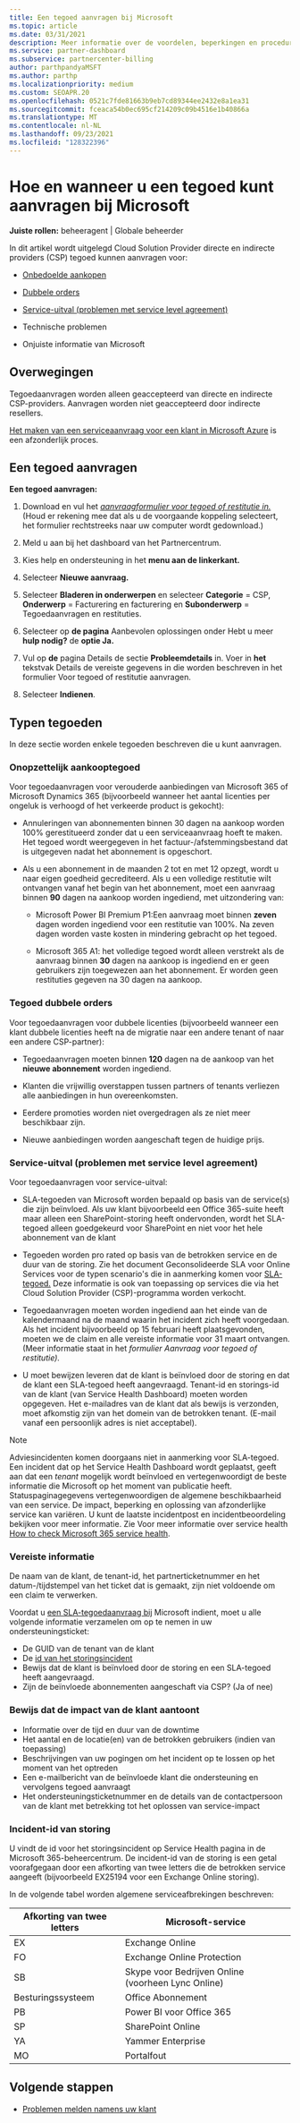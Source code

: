 ```yaml
---
title: Een tegoed aanvragen bij Microsoft
ms.topic: article
ms.date: 03/31/2021
description: Meer informatie over de voordelen, beperkingen en procedures voor het aanvragen van een tegoed bij Microsoft.
ms.service: partner-dashboard
ms.subservice: partnercenter-billing
author: parthpandyaMSFT
ms.author: parthp
ms.localizationpriority: medium
ms.custom: SEOAPR.20
ms.openlocfilehash: 0521c7fde81663b9eb7cd89344ee2432e8a1ea31
ms.sourcegitcommit: fceaca54b0ec695cf214209c09b4516e1b40866a
ms.translationtype: MT
ms.contentlocale: nl-NL
ms.lasthandoff: 09/23/2021
ms.locfileid: "128322396"
---
```

# <a name="how-and-when-to-request-a-credit-from-microsoft"></a>Hoe en wanneer u een tegoed kunt aanvragen bij Microsoft

**Juiste rollen:** beheeragent | Globale beheerder

In dit artikel wordt uitgelegd Cloud Solution Provider directe en indirecte providers (CSP) tegoed kunnen aanvragen voor:

- [Onbedoelde aankopen](#accidental-purchase-credit)

- [Dubbele orders](#duplicate-orders-credit)

- [Service-uitval (problemen met service level agreement)](#service-outages-service-level-agreement-issues)

- Technische problemen

- Onjuiste informatie van Microsoft

## <a name="considerations"></a>Overwegingen

Tegoedaanvragen worden alleen geaccepteerd van directe en indirecte CSP-providers. Aanvragen worden niet geaccepteerd door indirecte resellers.

[Het maken van een serviceaanvraag voor een klant in Microsoft Azure](./report-problems-on-behalf-of-a-customer.md) is een afzonderlijk proces.

## <a name="requesting-a-credit"></a>Een tegoed aanvragen

**Een tegoed aanvragen:**

1. Download en vul het [*aanvraagformulier voor tegoed of restitutie in.*](https://query.prod.cms.rt.microsoft.com/cms/api/am/binary/RE3eWCb) (Houd er rekening mee dat als u de voorgaande koppeling selecteert, het formulier rechtstreeks naar uw computer wordt gedownload.)

1. Meld u aan bij het dashboard van het Partnercentrum.

1. Kies help en ondersteuning in het **menu aan de linkerkant.**

1. Selecteer **Nieuwe aanvraag.**

1. Selecteer **Bladeren in onderwerpen** en selecteer **Categorie** = CSP, **Onderwerp** = Facturering en facturering en **Subonderwerp** = Tegoedaanvragen en restituties.

1. Selecteer op **de pagina** Aanbevolen oplossingen onder Hebt u meer **hulp nodig?** de **optie Ja.**

1. Vul op **de** pagina Details de sectie **Probleemdetails** in. Voer in **het** tekstvak Details [](#required-information) de vereiste gegevens in die worden beschreven in het formulier Voor tegoed of restitutie aanvragen.
1. Selecteer **Indienen**.

## <a name="types-of-credits"></a>Typen tegoeden

In deze sectie worden enkele tegoeden beschreven die u kunt aanvragen.

### <a name="accidental-purchase-credit"></a>Onopzettelijk aankooptegoed

Voor tegoedaanvragen voor verouderde aanbiedingen van Microsoft 365 of Microsoft Dynamics 365 (bijvoorbeeld wanneer het aantal licenties per ongeluk is verhoogd of het verkeerde product is gekocht):

- Annuleringen van abonnementen binnen 30 dagen na aankoop worden 100% gerestitueerd zonder dat u een serviceaanvraag hoeft te maken. Het tegoed wordt weergegeven in het factuur-/afstemmingsbestand dat is uitgegeven nadat het abonnement is opgeschort.

- Als u een abonnement in de maanden 2 tot en met 12 opzegt, wordt u naar eigen goedheid gecrediteerd. Als u een volledige restitutie wilt ontvangen vanaf het begin van het abonnement, moet een aanvraag binnen **90** dagen na aankoop worden ingediend, met uitzondering van:

  - Microsoft Power BI Premium P1:Een aanvraag moet binnen **zeven** dagen worden ingediend voor een restitutie van 100%. Na zeven dagen worden vaste kosten in mindering gebracht op het tegoed.

  - Microsoft 365 A1: het volledige tegoed wordt alleen verstrekt als de aanvraag binnen **30**  dagen na aankoop is ingediend en er geen gebruikers zijn toegewezen aan het abonnement. Er worden geen restituties gegeven na 30 dagen na aankoop.

### <a name="duplicate-orders-credit"></a>Tegoed dubbele orders

Voor tegoedaanvragen voor dubbele licenties (bijvoorbeeld wanneer een klant dubbele licenties heeft na de migratie naar een andere tenant of naar een andere CSP-partner):

- Tegoedaanvragen moeten binnen **120** dagen na de aankoop van het **nieuwe abonnement** worden ingediend.

- Klanten die vrijwillig overstappen tussen partners of tenants verliezen alle aanbiedingen in hun overeenkomsten.

- Eerdere promoties worden niet overgedragen als ze niet meer beschikbaar zijn.

- Nieuwe aanbiedingen worden aangeschaft tegen de huidige prijs.

### <a name="service-outages-service-level-agreement-issues"></a>Service-uitval (problemen met service level agreement)

Voor tegoedaanvragen voor service-uitval:

- SLA-tegoeden van Microsoft worden bepaald op basis van de service(s) die zijn beïnvloed. Als uw klant bijvoorbeeld een Office 365-suite heeft maar alleen een SharePoint-storing heeft ondervonden, wordt het SLA-tegoed alleen goedgekeurd voor SharePoint en niet voor het hele abonnement van de klant
- Tegoeden worden pro rated op basis van de betrokken service en de duur van de storing. Zie het document Geconsolideerde SLA voor Online Services voor de typen scenario's die in aanmerking komen voor [SLA-tegoed.](https://www.microsoft.com/licensing/docs/view/Service-Level-Agreements-SLA-for-Online-Services) Deze informatie is ook van toepassing op services die via het Cloud Solution Provider (CSP)-programma worden verkocht.
- Tegoedaanvragen moeten worden ingediend aan het einde van de kalendermaand na de maand waarin het incident zich heeft voorgedaan. Als het incident bijvoorbeeld op 15 februari heeft plaatsgevonden, moeten we de claim en alle vereiste informatie voor 31 maart ontvangen. (Meer informatie staat in het *formulier Aanvraag voor tegoed of restitutie).*

- U moet bewijzen leveren dat de klant is beïnvloed door de storing en dat de klant een SLA-tegoed heeft aangevraagd. Tenant-id en storings-id van de klant (van Service Health Dashboard) moeten worden opgegeven. Het e-mailadres van de klant dat als bewijs is verzonden, moet afkomstig zijn van het domein van de betrokken tenant. (E-mail vanaf een persoonlijk adres is niet acceptabel).

> [!NOTE]
> Adviesincidenten komen doorgaans niet in aanmerking voor SLA-tegoed. Een incident dat op het Service Health Dashboard wordt geplaatst, geeft aan dat een *tenant* mogelijk wordt beïnvloed en vertegenwoordigt de beste informatie die Microsoft op het moment van publicatie heeft. Statuspaginagegevens vertegenwoordigen de algemene beschikbaarheid van een service. De impact, beperking en oplossing van afzonderlijke service kan variëren. U kunt de laatste incidentpost en incidentbeoordeling bekijken voor meer informatie. Zie Voor meer informatie over service health [How to check Microsoft 365 service health](/microsoft-365/enterprise/view-service-health).

### <a name="required-information"></a>Vereiste informatie

De naam van de klant, de tenant-id, het partnerticketnummer en het datum-/tijdstempel van het ticket dat is gemaakt, zijn niet voldoende om een claim te verwerken.

Voordat u [een SLA-tegoedaanvraag bij](https://www.microsoft.com/licensing/docs/view/Service-Level-Agreements-SLA-for-Online-Services) Microsoft indient, moet u alle volgende informatie verzamelen om op te nemen in uw ondersteuningsticket:

- De GUID van de tenant van de klant
- De [id van het storingsincident](#outage-incident-identifier)
- Bewijs dat de klant is beïnvloed door de storing en een SLA-tegoed heeft aangevraagd.
- Zijn de beïnvloede abonnementen aangeschaft via CSP? (Ja of nee)

### <a name="evidence-that-proves-customer-impact"></a>Bewijs dat de impact van de klant aantoont

- Informatie over de tijd en duur van de downtime
- Het aantal en de locatie(en) van de betrokken gebruikers (indien van toepassing)
- Beschrijvingen van uw pogingen om het incident op te lossen op het moment van het optreden
- Een e-mailbericht van de beïnvloede klant die ondersteuning en vervolgens tegoed aanvraagt
- Het ondersteuningsticketnummer en de details van de contactpersoon van de klant met betrekking tot het oplossen van service-impact

### <a name="outage-incident-identifier"></a>Incident-id van storing

U vindt de id voor het storingsincident op Service Health pagina in de Microsoft 365-beheercentrum. De incident-id van de storing is een getal voorafgegaan door een afkorting van twee letters die de betrokken service aangeeft (bijvoorbeeld EX25194 voor een Exchange Online storing).

In de volgende tabel worden algemene serviceafbrekingen beschreven:

| Afkorting van twee letters | Microsoft-service |
| ----------------------- | ----------------- |
| EX | Exchange Online |
| FO | Exchange Online Protection |
| SB | Skype voor Bedrijven Online (voorheen Lync Online) |
| Besturingssysteem | Office Abonnement |
| PB | Power BI voor Office 365 |
| SP | SharePoint Online |
| YA | Yammer Enterprise |
| MO | Portalfout |

## <a name="next-steps"></a>Volgende stappen

- [Problemen melden namens uw klant](report-problems-on-behalf-of-a-customer.md)